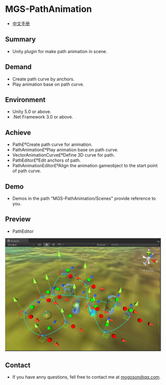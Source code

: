 ﻿# MGS-PathAnimation
- [中文手册](./README_ZH.md)

## Summary
- Unity plugin for make path animation in scene.

## Demand
- Create path curve by anchors.
- Play animation base on path curve.

## Environment
- Unity 5.0 or above.
- .Net Framework 3.0 or above.

## Achieve
- Path£ºCreate path curve for animation.
- PathAnimation£ºPlay animation base on path curve.
- VectorAnimationCurve£ºDefine 3D curve for path.
- PathEditor£ºEdit anchors of path.
- PathAnimationEditor£ºAlign the animation gameobject to the start point of path curve.

## Demo
- Demos in the path "MGS-PathAnimation/Scenes" provide reference to you.

## Preview
- PathEditor

![PathEditor](./Attachments/PathEditor.png)

## Contact
- If you have anny questions, fell free to contact me at mogoson@qq.com.
